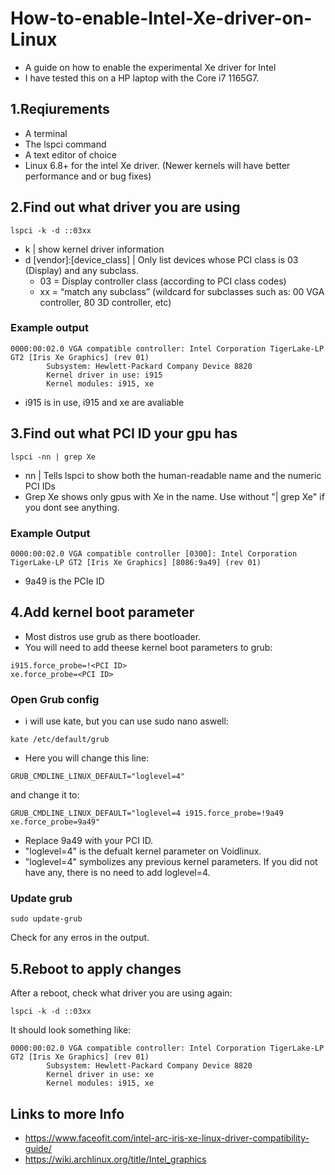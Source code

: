 # How-to-enable-Intel-Xe-driver-on-Linux
- A guide on how to enable the experimental Xe driver for Intel
- I have tested this on a HP laptop with the Core i7 1165G7. 
## 1.Reqiurements
- A terminal
- The lspci command
- A text editor of choice
- Linux 6.8+ for the intel Xe driver. (Newer kernels will have better performance and or bug fixes)

## 2.Find out what driver you are using
```
lspci -k -d ::03xx
```
- k | show kernel driver information
- d [vendor]:[device_class] | Only list devices whose PCI class is 03 (Display) and any subclass.
  - 03 = Display controller class (according to PCI class codes)
  - xx = “match any subclass” (wildcard for subclasses such as: 00 VGA controller, 80 3D controller, etc)

### Example output
```
0000:00:02.0 VGA compatible controller: Intel Corporation TigerLake-LP GT2 [Iris Xe Graphics] (rev 01)
        Subsystem: Hewlett-Packard Company Device 8820
        Kernel driver in use: i915
        Kernel modules: i915, xe
```
- i915 is in use, i915 and xe are avaliable

## 3.Find out what PCI ID your gpu has
```
lspci -nn | grep Xe
```
- nn | Tells lspci to show both the human-readable name and the numeric PCI IDs
- Grep Xe shows only gpus with Xe in the name. Use without "| grep Xe" if you dont see anything.

### Example Output
```
0000:00:02.0 VGA compatible controller [0300]: Intel Corporation TigerLake-LP GT2 [Iris Xe Graphics] [8086:9a49] (rev 01)
```
- 9a49 is the PCIe ID
## 4.Add kernel boot parameter
- Most distros use grub as there bootloader.
- You will need to add theese kernel boot parameters to grub:
```
i915.force_probe=!<PCI ID>
xe.force_probe=<PCI ID>
```

### Open Grub config
- i will use kate, but you can use sudo nano aswell:
```
kate /etc/default/grub
```
- Here you will change this line:
```
GRUB_CMDLINE_LINUX_DEFAULT="loglevel=4"
```
and change it to:
```
GRUB_CMDLINE_LINUX_DEFAULT="loglevel=4 i915.force_probe=!9a49 xe.force_probe=9a49"
```
- Replace 9a49 with your PCI ID. 
- "loglevel=4" is the defualt kernel parameter on Voidlinux.
- "loglevel=4" symbolizes any previous kernel parameters. If you did not have any, there is no need to add loglevel=4.
### Update grub
```
sudo update-grub
```
Check for any erros in the output. 
## 5.Reboot to apply changes
After a reboot, check what driver you are using again:
```
lspci -k -d ::03xx
```
It should look something like:
```
0000:00:02.0 VGA compatible controller: Intel Corporation TigerLake-LP GT2 [Iris Xe Graphics] (rev 01)
        Subsystem: Hewlett-Packard Company Device 8820
        Kernel driver in use: xe
        Kernel modules: i915, xe
```
## Links to more Info
- https://www.faceofit.com/intel-arc-iris-xe-linux-driver-compatibility-guide/
- https://wiki.archlinux.org/title/Intel_graphics
